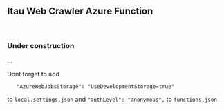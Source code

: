 ## Itau Web Crawler Azure Function
<br/>

### Under construction
...

Dont forget to add 
```
   "AzureWebJobsStorage": "UseDevelopmentStorage=true"
```
to `local.settings.json` and `"authLevel": "anonymous",` to `functions.json`